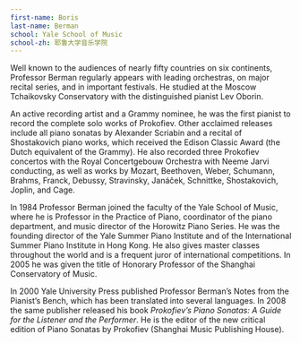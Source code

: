 ```yaml
---
first-name: Boris
last-name: Berman
school: Yale School of Music
school-zh: 耶鲁大学音乐学院
---
```


Well known to the audiences of nearly fifty countries on six continents, Professor Berman regularly appears with leading orchestras, on major recital series, and in important festivals. He studied at the Moscow Tchaikovsky Conservatory with the distinguished pianist Lev Oborin.
 
An active recording artist and a Grammy nominee, he was the first pianist to record the complete solo works of Prokofiev. Other acclaimed releases include all piano sonatas by Alexander Scriabin and a recital of Shostakovich piano works, which received the Edison Classic Award (the Dutch equivalent of the Grammy). He also recorded three Prokofiev concertos with the Royal Concertgebouw Orchestra with Neeme Jarvi conducting, as well as works by Mozart, Beethoven, Weber, Schumann, Brahms, Franck, Debussy, Stravinsky, Janáček, Schnittke, Shostakovich, Joplin, and Cage.
 
In 1984 Professor Berman joined the faculty of the Yale School of Music, where he is Professor in the Practice of Piano, coordinator of the piano department, and music director of the Horowitz Piano Series. He was the founding director of the Yale Summer Piano Institute and of the International Summer Piano Institute in Hong Kong. He also gives master classes throughout the world and is a frequent juror of international competitions. In 2005 he was given the title of Honorary Professor of the Shanghai Conservatory of Music.

In 2000 Yale University Press published Professor Berman’s Notes from the Pianist’s Bench, which has been translated into several languages. In 2008 the same publisher released his book *Prokofiev’s Piano Sonatas: A Guide for the Listener and the Performer*. He is the editor of the new critical edition of Piano Sonatas by Prokofiev (Shanghai Music Publishing House).